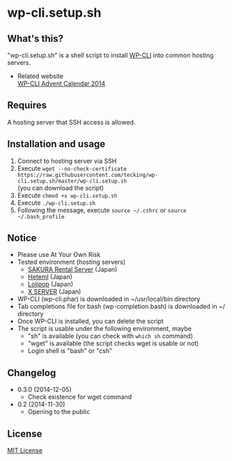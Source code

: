 # wp-cli.setup.sh

## What's this?

"wp-cli.setup.sh" is a shell script to install [WP-CLI](http://wp-cli.org/) into common hosting servers.

* Related website  
[WP-CLI Advent Calendar 2014](http://www.adventar.org/calendars/505)

## Requires

A hosting server that SSH access is allowed.

## Installation and usage

1. Connect to hosting server via SSH
2. Execute ``wget --no-check-certificate https://raw.githubusercontent.com/tecking/wp-cli.setup.sh/master/wp-cli.setup.sh``  
(you can download the script)
3. Execute ``chmod +x wp-cli.setup.sh``
4. Execute ``./wp-cli.setup.sh``
5. Following the message, execute ``source ~/.cshrc`` or ``source ~/.bash_profile``

## Notice

* Please use At Your Own Risk
* Tested environment (hosting servers)
  * [SAKURA Rental Server](http://www.sakura.ne.jp/) (Japan)
  * [Heteml](https://heteml.jp/) (Japan)
  * [Lolipop](https://lolipop.jp/) (Japan)
  * [X SERVER](https://www.xserver.ne.jp/) (Japan)
* WP-CLI (wp-cli.phar) is downloaded in ~/usr/local/bin directory
* Tab completions file for bash (wp-completion.bash) is downloaded in ~/ directory
* Once WP-CLI is installed, you can delete the script
* The script is usable under the following environment, maybe
  * "sh" is available (you can check with ``which sh`` command)
  * "wget" is available (the script checks wget is usable or not)
  * Login shell is "bash" or "csh"

## Changelog

* 0.3.0 (2014-12-05)
  * Check existence for wget command
* 0.2 (2014-11-30)
  * Opening to the public

## License

[MIT License](http://opensource.org/licenses/mit-license.php)

